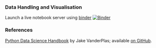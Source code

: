 ### Data Handling and Visualisation

Launch a live notebook server using [binder](https://mybinder.readthedocs.io/en/latest/) 
[![Binder](https://mybinder.org/badge_logo.svg)](https://beta.mybinder.org/v2/gh/vidasr/dhv/main?filepath=index.ipynb)

### References

[Python Data Science Handbook](http://shop.oreilly.com/product/0636920034919.do) by Jake VanderPlas; available [on GitHub](https://github.com/jakevdp/PythonDataScienceHandbook).
